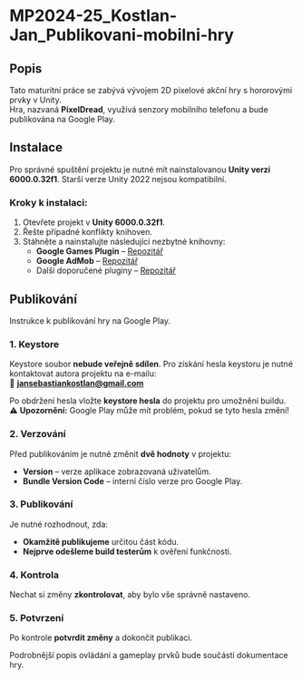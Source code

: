 # MP2024-25_Kostlan-Jan_Publikovani-mobilni-hry

## Popis  
Tato maturitní práce se zabývá vývojem 2D pixelové akční hry s hororovými prvky v Unity.  
Hra, nazvaná **PixelDread**, využívá senzory mobilního telefonu a bude publikována na Google Play.  

## Instalace  
Pro správné spuštění projektu je nutné mít nainstalovanou **Unity verzi 6000.0.32f1**. Starší verze Unity 2022 nejsou kompatibilní.  

### Kroky k instalaci:  
1. Otevřete projekt v **Unity 6000.0.32f1**.  
2. Řešte případné konflikty knihoven.  
3. Stáhněte a nainstalujte následující nezbytné knihovny:  
   - **Google Games Plugin** – [Repozitář](https://github.com/playgameservices/play-games-plugin-for-unity)  
   - **Google AdMob** – [Repozitář](https://github.com/googleads/googleads-mobile-unity)  
   - Další doporučené pluginy – [Repozitář](https://github.com/google/play-unity-plugins)  

## Publikování  
Instrukce k publikování hry na Google Play.  

### 1. Keystore  
Keystore soubor **nebude veřejně sdílen**. Pro získání hesla keystoru je nutné kontaktovat autora projektu na e-mailu:  
📧 **jansebastiankostlan@gmail.com**  

Po obdržení hesla vložte **keystore hesla** do projektu pro umožnění buildu.  
⚠ **Upozornění:** Google Play může mít problém, pokud se tyto hesla změní!  

### 2. Verzování  
Před publikováním je nutné změnit **dvě hodnoty** v projektu:  
- **Version** – verze aplikace zobrazovaná uživatelům.  
- **Bundle Version Code** – interní číslo verze pro Google Play.  

### 3. Publikování  
Je nutné rozhodnout, zda:  
- **Okamžitě publikujeme** určitou část kódu.  
- **Nejprve odešleme build testerům** k ověření funkčnosti.  

### 4. Kontrola  
Nechat si změny **zkontrolovat**, aby bylo vše správně nastaveno.  

### 5. Potvrzení  
Po kontrole **potvrdit změny** a dokončit publikaci.  

Podrobnější popis ovládání a gameplay prvků bude součástí dokumentace hry.  
